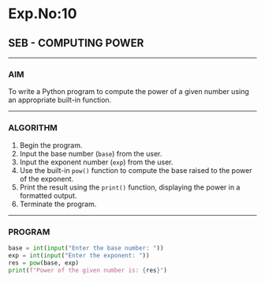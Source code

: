 # Exp.No:10  
## SEB - COMPUTING POWER

---

### AIM  
To write a Python program to compute the power of a given number using an appropriate built-in function.

---

### ALGORITHM

1. Begin the program.  
2. Input the base number (`base`) from the user.  
3. Input the exponent number (`exp`) from the user.  
4. Use the built-in `pow()` function to compute the base raised to the power of the exponent.  
5. Print the result using the `print()` function, displaying the power in a formatted output.  
6. Terminate the program.

---

### PROGRAM

```python
base = int(input("Enter the base number: "))
exp = int(input("Enter the exponent: "))
res = pow(base, exp)
print(f"Power of the given number is: {res}")

